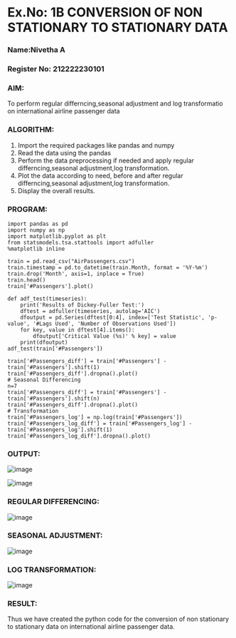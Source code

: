 # Ex.No: 1B CONVERSION OF NON STATIONARY TO STATIONARY DATA

### Name:Nivetha A
### Register No: 212222230101

### AIM:
To perform regular differncing,seasonal adjustment and log transformatio on international airline passenger data
### ALGORITHM:
1. Import the required packages like pandas and numpy
2. Read the data using the pandas
3. Perform the data preprocessing if needed and apply regular differncing,seasonal adjustment,log transformation.
4. Plot the data according to need, before and after regular differncing,seasonal adjustment,log transformation.
5. Display the overall results.
### PROGRAM:
```
import pandas as pd
import numpy as np
import matplotlib.pyplot as plt
from statsmodels.tsa.stattools import adfuller
%matplotlib inline

train = pd.read_csv("AirPassengers.csv")
train.timestamp = pd.to_datetime(train.Month, format = '%Y-%m')
train.drop('Month', axis=1, inplace = True)
train.head()
train['#Passengers'].plot()

def adf_test(timeseries):
    print('Results of Dickey-Fuller Test:')
    dftest = adfuller(timeseries, autolag='AIC')
    dfoutput = pd.Series(dftest[0:4], index=['Test Statistic', 'p-value', '#Lags Used', 'Number of Observations Used'])
    for key, value in dftest[4].items():
        dfoutput['Critical Value (%s)' % key] = value
    print(dfoutput)
adf_test(train['#Passengers'])

train['#Passengers_diff'] = train['#Passengers'] - train['#Passengers'].shift(1)
train['#Passengers_diff'].dropna().plot()
# Seasonal Differencing
n=7
train['#Passengers_diff'] = train['#Passengers'] - train['#Passengers'].shift(n)
train['#Passengers_diff'].dropna().plot()
# Transformation
train['#Passengers_log'] = np.log(train['#Passengers'])
train['#Passengers_log_diff'] = train['#Passengers_log'] - train['#Passengers_log'].shift(1)
train['#Passengers_log_diff'].dropna().plot()
```

### OUTPUT:



![image](https://github.com/user-attachments/assets/d5c0abcd-22ac-4db8-af29-638a5ca90918)

![image](https://github.com/user-attachments/assets/3e72fa48-db52-4fe1-a8e1-7adb1db17181)

### REGULAR DIFFERENCING:
![image](https://github.com/user-attachments/assets/5adb711c-fed8-47f9-8734-08d7aed40d3b)


### SEASONAL ADJUSTMENT:
![image](https://github.com/user-attachments/assets/4c7d73c2-e1d3-4fd5-8d5c-aceb91490ef7)


### LOG TRANSFORMATION:

![image](https://github.com/user-attachments/assets/c05b0246-e203-4888-a127-a61bd1d8ca93)



### RESULT:
Thus we have created the python code for the conversion of non stationary to stationary data on international airline passenger
data.
